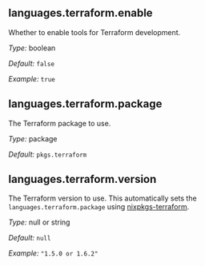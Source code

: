 [comment]: # (Do not edit this file as it is autogenerated. Go to docs/individual-docs if you want to make edits.)


[comment]: # (Please add your documentation on top of this line)

## languages\.terraform\.enable

Whether to enable tools for Terraform development\.



*Type:*
boolean



*Default:*
` false `



*Example:*
` true `



## languages\.terraform\.package



The Terraform package to use\.



*Type:*
package



*Default:*
` pkgs.terraform `



## languages\.terraform\.version



The Terraform version to use\.
This automatically sets the ` languages.terraform.package ` using [nixpkgs-terraform](https://github\.com/stackbuilders/nixpkgs-terraform)\.



*Type:*
null or string



*Default:*
` null `



*Example:*
` "1.5.0 or 1.6.2" `
